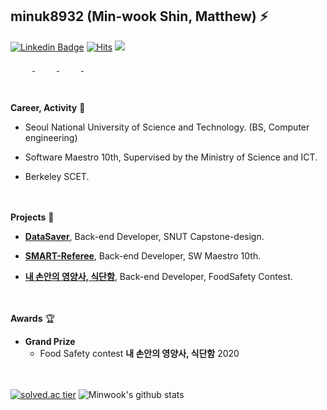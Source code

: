 ## minuk8932 (Min-wook Shin, Matthew) ⚡
[![Linkedin Badge](https://img.shields.io/badge/-LinkedIn-blue?style=flat-square&logo=Linkedin&logoColor=white&link=https://www.linkedin.com/in/exponential-e)](//www.linkedin.com/in/exponential-e)
[![Hits](https://hits.seeyoufarm.com/api/count/incr/badge.svg?url=https%3A%2F%2Fgithub.com%2Fminuk8932&count_bg=%2379C83D&title_bg=%23555555&icon=&icon_color=%23E7E7E7&title=hits&edge_flat=false)](https://hits.seeyoufarm.com)
![](https://img.shields.io/github/followers/minuk8932?style=social)

<a href="https://exponential-e.tistory.com/">
    <img src="http://img.shields.io/badge/-Tech Blog-00C244?style=plastic&logo=java&link=https://exponential-e.tistory.com/"
         style="height : 15px; margin-left : 10px; margin-right : 10px;"/>
</a>
<a href="https://leetcode.com/Off_/">
    <img src="http://img.shields.io/badge/-Leet Code-F89F1B?style=plastic&logo=LeetCode&link=https://leetcode.com/Off_/"
         style="height : 15px; margin-left : 10px; margin-right : 10px;"/>
</a>
<a href="https://www.acmicpc.net/user/exponential_e">
    <img src="http://img.shields.io/badge/-BOJ-FB542B?style=plastic&logo=java&link=https://www.acmicpc.net/user/exponential_e"
         style="height : 15px; margin-left : 10px; margin-right : 10px;"/>
</a>
<a href="http://codeforces.com/profile/Exponential-e">
    <img src="http://img.shields.io/badge/-CodeForce-FF1B2D?style=plastic&logo=java&link=http://codeforces.com/profile/Exponential-e"
         style="height : 15px; margin-left : 10px; margin-right : 10px;"/>
</a>

<br><br>
**Career, Activity** 👯

- Seoul National University of Science and Technology. (BS, Computer engineering)

- Software Maestro 10th, Supervised by the Ministry of Science and ICT.

- Berkeley SCET.



<br><br>
**Projects** 🌱
  
- [**DataSaver**](https://github.com/minuk8932/DataSaver-API), Back-end Developer, SNUT Capstone-design.
        
- [**SMART-Referee**](https://github.com/comojin1994/SMART_Referee/blob/master/DL/README.md), Back-end Developer, SW Maestro 10th.
        
- [**내 손안의 영양사, 식단함**](https://github.com/FoodSafetyWinnerWinnerChickenDinner), Back-end Developer, FoodSafety Contest.



<br><br>
**Awards** 🏆 
- **Grand Prize**
  - Food Safety contest **내 손안의 영양사, 식단함** 2020


<br><br>
[![solved.ac tier](http://mazassumnida.wtf/api/generate_badge?boj=exponential_e)](https://solved.ac/exponential_e)
![Minwook's github stats](https://github-readme-stats.vercel.app/api?username=minuk8932)




<!--
Here are some ideas to get you started:

- 🔭 I’m currently working on ...
- 🌱 I’m currently learning ...
- 👯 I’m looking to collaborate on ...
- 🤔 I’m looking for help with ...
- 💬 Ask me about ...
- 📫 How to reach me: ...
- 😄 Pronouns: ...
- ⚡ Fun fact: ...
-->
